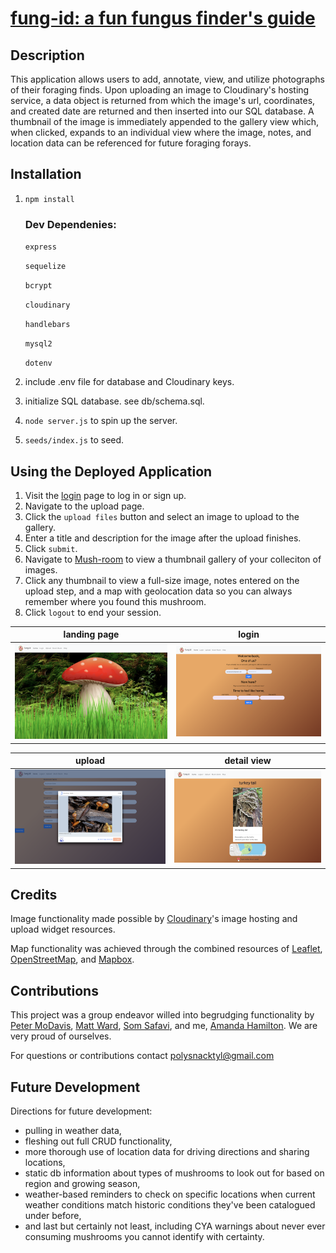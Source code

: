 # [fung-id: a fun fungus finder's guide](https://fung-i-d-ployed.herokuapp.com/)

## Description
This application allows users to add, annotate, view, and utilize photographs of their foraging finds. Upon uploading an image to Cloudinary's hosting service, a data object is returned from which the image's url, coordinates, and created date are returned and then inserted into our SQL database. A thumbnail of the image is immediately appended to the gallery view which, when clicked, expands to an individual view where the image, notes, and location data can be referenced for future foraging forays. 
    
## Installation
1. ```npm install ```
    ### Dev Dependenies:
    ``express``

    ```sequelize```

    ```bcrypt```

    ```cloudinary```

    ```handlebars```

    ```mysql2```

    ```dotenv```
        
2. include .env file for database and Cloudinary keys. 
3. initialize SQL database. see db/schema.sql.
4. ```node server.js``` to spin up the server. 
5. ```seeds/index.js``` to seed.

## Using the Deployed Application
1. Visit the [login](https://fung-i-d-ployed.herokuapp.com/login) page to log in or sign up.
2. Navigate to the upload page. 
3. Click the ```upload files``` button and select an image to upload to the gallery. 
4. Enter a title and description for the image after the upload finishes. 
5. Click ```submit```. 
6. Navigate to [Mush-room](https://fung-i-d-ployed.herokuapp.com/mush-room) to view a thumbnail gallery of your colleciton of images. 
7. Click any thumbnail to view a full-size image, notes entered on the upload step, and a map with geolocation data so you can always remember where you found this mushroom. 
8. Click ```logout``` to end your session. 


landing page | login
------------ | ------------- 
![image](https://raw.githubusercontent.com/polysnacktyl/fung-id-1/main/public/assets/images/1-landing.png) |![image](https://raw.githubusercontent.com/polysnacktyl/fung-id-1/main/public/assets/images/2-login.png)

upload | detail view
------------ | ------------- 
![image](https://raw.githubusercontent.com/polysnacktyl/fung-id-1/main/public/assets/images/3-upload.png) |![image](https://raw.githubusercontent.com/polysnacktyl/fung-id-1/main/public/assets/images/5-detail.png)

## Credits
Image functionality made possible by [Cloudinary](https://cloudinary.com/documentation/image_upload_api_reference)'s image hosting and upload widget resources. 

Map functionality was achieved through the combined resources of [Leaflet](https://leafletjs.com/), [OpenStreetMap](https://www.openstreetmap.org/#map=5/38.007/-95.844), and [Mapbox](https://www.mapbox.com/). 

## Contributions
This project was a group endeavor willed into begrudging functionality by
[Peter MoDavis](https://github.com/PeterMoDavis), [Matt Ward](https://github.com/mattrward1030), [Som Safavi](https://github.com/somisalami12), and me, [Amanda Hamilton](https://github.com/polysnacktyl). We are very proud of ourselves. 

For questions or contributions contact polysnacktyl@gmail.com

## Future Development
Directions for future development: 
- pulling in weather data,
- fleshing out full CRUD functionality,
- more thorough use of location data for driving directions and sharing locations,
- static db information about types of mushrooms to look out for based on region and growing season, 
- weather-based reminders to check on specific locations when current weather conditions match historic conditions they've been catalogued under before, 
- and last but certainly not least, including CYA warnings about never ever consuming mushrooms you cannot identify with certainty. 
